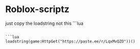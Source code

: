 # Roblox-scriptz
just copy the loadstring not this ```lua
```

```lua
loadstring(game:HttpGet("https://paste.ee/r/LqxMvQZO"))()
```
